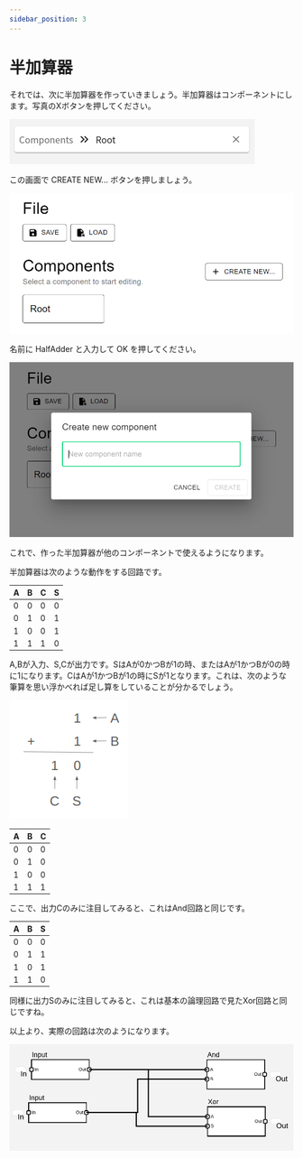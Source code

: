 ```yaml
---
sidebar_position: 3
---
```


# 半加算器

それでは、次に半加算器を作っていきましょう。半加算器はコンポーネントにします。写真のXボタンを押してください。

![](./component.png)

この画面で CREATE NEW... ボタンを押しましょう。

![](./component_create.png)

名前に HalfAdder と入力して OK を押してください。

![](./component_name.png)

これで、作った半加算器が他のコンポーネントで使えるようになります。

半加算器は次のような動作をする回路です。

| A   | B   | C   | S   |
| --- | --- | --- | --- |
| 0   | 0   | 0   | 0   |
| 0   | 1   | 0   | 1   |
| 1   | 0   | 0   | 1   |
| 1   | 1   | 1   | 0   |

A,Bが入力、S,Cが出力です。SはAが0かつBが1の時、またはAが1かつBが0の時に1になります。CはAが1かつBが1の時にSが1となります。これは、次のような筆算を思い浮かべれば足し算をしていることが分かるでしょう。

![](./hissan.png)

| A   | B   | C   |
| --- | --- | --- |
| 0   | 0   | 0   |
| 0   | 1   | 0   |
| 1   | 0   | 0   |
| 1   | 1   | 1   |

ここで、出力Cのみに注目してみると、これはAnd回路と同じです。

| A   | B   | S   |
| --- | --- | --- |
| 0   | 0   | 0   |
| 0   | 1   | 1   |
| 1   | 0   | 1   |
| 1   | 1   | 0   |

同様に出力Sのみに注目してみると、これは基本の論理回路で見たXor回路と同じですね。

以上より、実際の回路は次のようになります。

![](./half_adder.png)
